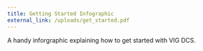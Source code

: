 ```yaml
---
title: Getting Started Infographic
external_link: /uploads/get_started.pdf
---
```


A handy inforgraphic explaining how to get started with VIG DCS. 